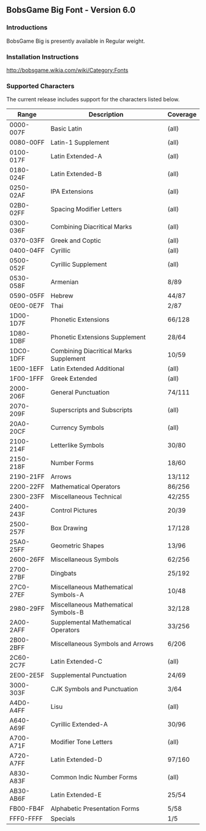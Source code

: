 ## BobsGame Big Font - Version 6.0

### Introductions
BobsGame Big is presently available in Regular weight.

### Installation Instructions
http://bobsgame.wikia.com/wiki/Category:Fonts

### Supported Characters
The current release includes support for the characters listed below.

| Range     | Description                            | Coverage |
|-----------|----------------------------------------|----------|
| 0000-007F | Basic Latin                            | (all)    |
| 0080-00FF | Latin-1 Supplement                     | (all)    |
| 0100-017F | Latin Extended-A                       | (all)    |
| 0180-024F | Latin Extended-B                       | (all)    |
| 0250-02AF | IPA Extensions                         | (all)    |
| 02B0-02FF | Spacing Modifier Letters               | (all)    |
| 0300-036F | Combining Diacritical Marks            | (all)    |
| 0370-03FF | Greek and Coptic                       | (all)    |
| 0400-04FF | Cyrillic                               | (all)    |
| 0500-052F | Cyrillic Supplement                    | (all)    |
| 0530-058F | Armenian                               | 8/89     |
| 0590-05FF | Hebrew                                 | 44/87    |
| 0E00-0E7F | Thai                                   | 2/87     |
| 1D00-1D7F | Phonetic Extensions                    | 66/128   |
| 1D80-1DBF | Phonetic Extensions Supplement         | 28/64    |
| 1DC0-1DFF | Combining Diacritical Marks Supplement | 10/59    |
| 1E00-1EFF | Latin Extended Additional              | (all)    |
| 1F00-1FFF | Greek Extended                         | (all)    |
| 2000-206F | General Punctuation                    | 74/111   |
| 2070-209F | Superscripts and Subscripts            | (all)    |
| 20A0-20CF | Currency Symbols                       | (all)    |
| 2100-214F | Letterlike Symbols                     | 30/80    |
| 2150-218F | Number Forms                           | 18/60    |
| 2190-21FF | Arrows                                 | 13/112   |
| 2200-22FF | Mathematical Operators                 | 86/256   |
| 2300-23FF | Miscellaneous Technical                | 42/255   |
| 2400-243F | Control Pictures                       | 20/39    |
| 2500-257F | Box Drawing                            | 17/128   |
| 25A0-25FF | Geometric Shapes                       | 13/96    |
| 2600-26FF | Miscellaneous Symbols                  | 62/256   |
| 2700-27BF | Dingbats                               | 25/192   |
| 27C0-27EF | Miscellaneous Mathematical Symbols-A   | 10/48    |
| 2980-29FF | Miscellaneous Mathematical Symbols-B   | 32/128   |
| 2A00-2AFF | Supplemental Mathematical Operators    | 33/256   |
| 2B00-2BFF | Miscellaneous Symbols and Arrows       | 6/206    |
| 2C60-2C7F | Latin Extended-C                       | (all)    |
| 2E00-2E5F | Supplemental Punctuation               | 24/69    |
| 3000-303F | CJK Symbols and Punctuation            | 3/64     |
| A4D0-A4FF | Lisu                                   | (all)    |
| A640-A69F | Cyrillic Extended-A                    | 30/96    |
| A700-A71F | Modifier Tone Letters                  | (all)    |
| A720-A7FF | Latin Extended-D                       | 97/160   |
| A830-A83F | Common Indic Number Forms              | (all)    |
| AB30-AB6F | Latin Extended-E                       | 25/54    |
| FB00-FB4F | Alphabetic Presentation Forms          | 5/58     |
| FFF0-FFFF | Specials                               | 1/5      |
